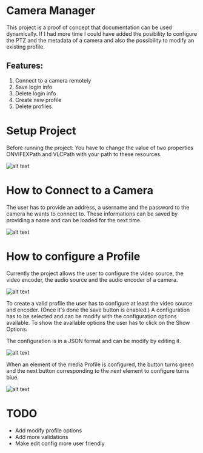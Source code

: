 # Camera Manager
This project is a proof of concept that documentation can be used dynamically. If I had more time I could have added the posibility to configure the PTZ and the metadata of a camera and also the possibility to modify an existing profile. 

## Features:
1. Connect to a camera remotely
2. Save login info
3. Delete login info
4. Create new profile
5. Delete profiles

# Setup Project
Before running the project:
You have to change the value of two properties ONVIFEXPath and VLCPath with your path to these resources. 

![alt text](https://github.com/AlexBrochu/CameraManager/blob/master/screenshots/setup_project.png)

# How to Connect to a Camera 

The user has to provide an address, a username and the password to the camera he wants to connect to. 
These informations can be saved by providing a name and can be loaded for the next time. 

![alt text](https://github.com/AlexBrochu/CameraManager/blob/master/screenshots/Connect.png)

# How to configure a Profile

Currently the project allows the user to configure the video source, the video encoder, the audio source and the audio encoder of a camera. 

![alt text](https://github.com/AlexBrochu/CameraManager/blob/master/screenshots/dashboard.png)

To create a valid profile the user has to configure at least the video source and encoder. (Once it's done the save button is enabled.)
A configuration has to be selected and can be modify with the configuration options available.
To show the available options the user has to click on the Show Options. 

The configuration is in a JSON format and can be modify by editing it. 

![alt text](https://github.com/AlexBrochu/CameraManager/blob/master/screenshots/change_video_source.png)

When an element of the media Profile is configured, the button turns green and the next button corresponding to the next element to configure turns blue. 

![alt text](https://github.com/AlexBrochu/CameraManager/blob/master/screenshots/configureProfile.png)

# TODO
* Add modify profile options
* Add more validations
* Make edit config more user friendly
